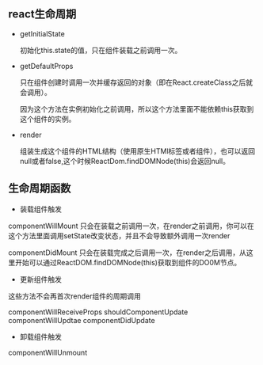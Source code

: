 <!--
 * @Description: 
 * @Version: 
 * @Autor: MrSong
 * @Date: 2021-01-25 09:03:26
 * @LastEditors: MrSong
 * @LastEditTime: 2021-01-25 09:22:21
-->
## react生命周期

- getInitialState
  
  初始化this.state的值，只在组件装载之前调用一次。

- getDefaultProps

  只在组件创建时调用一次并缓存返回的对象（即在React.createClass之后就会调用）。

  因为这个方法在实例初始化之前调用，所以这个方法里面不能依赖this获取到这个组件的实例。

- render

  组装生成这个组件的HTML结构（使用原生HTMl标签或者组件），也可以返回null或者false,这个时候ReactDom.findDOMNode(this)会返回null。

## 生命周期函数

- 装载组件触发

componentWillMount
只会在装载之前调用一次，在render之前调用，你可以在这个方法里面调用setState改变状态，并且不会导致额外调用一次render

componentDidMount
只会在装载完成之后调用一次，在render之后调用，从这里开始可以通过ReactDOM.findDOMNode(this)获取到组件的DO0M节点。

- 更新组件触发

这些方法不会再首次render组件的周期调用

componentWillReceiveProps
shouldComponentUpdate
componentWillUpdtae
componentDidUpdate

- 卸载组件触发

componentWillUnmount